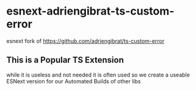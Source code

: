 # esnext-adriengibrat-ts-custom-error
esnext fork of  https://github.com/adriengibrat/ts-custom-error


## This is a Popular TS Extension
while it is useless and not needed it is often used so we create a useable ESNext version for our Automated Builds of other libs
